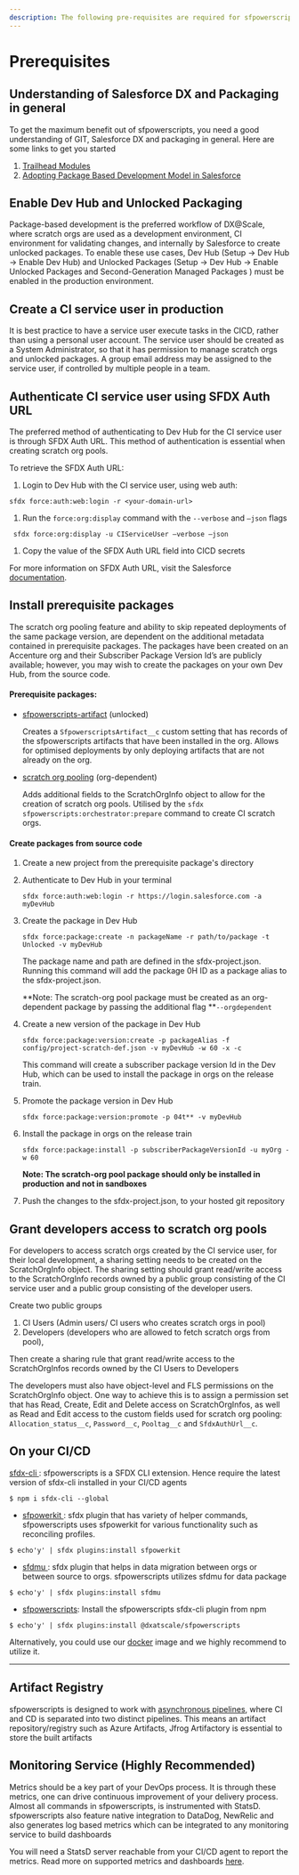 ```yaml
---
description: The following pre-requisites are required for sfpowerscripts to work
---
```


# Prerequisites

## **Understanding of Salesforce DX and Packaging in general**

To get the maximum benefit out of sfpowerscripts, you need a good understanding of GIT, Salesforce DX and packaging in general. Here are some links to get you started

1. [Trailhead Modules](https://trailhead.salesforce.com/en/users/azlam/trailmixes/salesforce-dx)  
2. [Adopting Package Based Development Model in Salesforce](https://www.linkedin.com/pulse/adopting-package-based-development-model-salesforce-azlam-abdulsalam/?trk=read_related_article-card_title)

## Enable Dev Hub and Unlocked Packaging

Package-based development is the preferred workflow of DX@Scale, where scratch orgs are used as a development environment, CI environment for validating changes, and internally by Salesforce to create unlocked packages. To enable these use cases,  Dev Hub (Setup -> Dev Hub -> Enable Dev Hub) and Unlocked Packages (Setup -> Dev Hub -> Enable Unlocked Packages and Second-Generation Managed Packages ) must be enabled in the production environment.

## Create a CI service user in production

It is best practice to have a service user execute tasks in the CICD, rather than using a personal user account. The service user should be created as a System Administrator, so that it has permission to manage scratch orgs and unlocked packages. A group email address may be assigned to the service user, if controlled by multiple people in a team. 

## Authenticate CI service user using SFDX Auth URL

The preferred method of authenticating to Dev Hub for the CI service user is through SFDX Auth URL. This method of authentication is essential when creating scratch org pools.

To retrieve the SFDX Auth URL:

1. Login to Dev Hub with the CI service user, using web auth:

```
sfdx force:auth:web:login -r <your-domain-url>
```

1. Run the `force:org:display` command with the `--verbose` and `–json` flags

```
 sfdx force:org:display -u CIServiceUser –verbose –json
```

1. Copy the value of the SFDX Auth URL field into CICD secrets

For more information on SFDX Auth URL, visit the Salesforce [documentation](https://developer.salesforce.com/docs/atlas.en-us.sfdx_cli_reference.meta/sfdx_cli_reference/cli_reference_auth_sfdxurl.htm).

## Install prerequisite packages

The scratch org pooling feature and ability to skip repeated deployments of the same package version, are dependent on the additional metadata contained in prerequisite packages. The packages have been created on an Accenture org and their Subscriber Package Version Id’s are publicly available; however, you may wish to create the packages on your own Dev Hub, from the source code.

#### Prerequisite packages:

*   [sfpowerscripts-artifact](https://github.com/Accenture/sfpowerscripts/tree/develop/prerequisites/sfpowerscripts-artifact) (unlocked)



    Creates a `SfpowerscriptsArtifact__c` custom setting that has records of the sfpowerscripts artifacts that have been installed in the org. Allows for optimised deployments by only deploying artifacts that are not already on the org.


*   [scratch org pooling](https://github.com/Accenture/sfpowerscripts/tree/develop/prerequisites/scratchorgpool) (org-dependent)



    Adds additional fields to the ScratchOrgInfo object to allow for the creation of scratch org pools. Utilised by the `sfdx sfpowerscripts:orchestrator:prepare` command to create CI scratch orgs. 

#### Create packages from source code

1. Create a new project from the prerequisite package's directory
2.  Authenticate to Dev Hub in your terminal

    `sfdx force:auth:web:login -r https://login.salesforce.com -a myDevHub`
3.  Create the package in Dev Hub

    `sfdx force:package:create -n packageName -r path/to/package -t Unlocked -v myDevHub`

    The package name and path are defined in the sfdx-project.json. Running this command will add the package 0H ID as a package alias to the sfdx-project.json.

    **Note: The scratch-org pool package must be created as an org-dependent package by passing the additional flag **`--orgdependent`
4.  Create a new version of the package in Dev Hub

    `sfdx force:package:version:create -p packageAlias -f config/project-scratch-def.json -v myDevHub -w 60 -x -c` 

    This command will create a subscriber package version Id in the Dev Hub, which can be used to install the package in orgs on the release train.
5.  Promote the package version in Dev Hub

    `sfdx force:package:version:promote -p 04t** -v myDevHub`
6.  Install the package in orgs on the release train

    `sfdx force:package:install -p subscriberPackageVersionId -u myOrg -w 60`

    **Note: The scratch-org pool package should only be installed in production and not in sandboxes**
7. Push the changes to the sfdx-project.json, to your hosted git repository

## Grant developers access to scratch org pools

For developers to access scratch orgs created by the CI service user, for their local development, a sharing setting needs to be created on the ScratchOrgInfo object. The sharing setting should grant read/write access to the ScratchOrgInfo records owned by a public group consisting of the CI service user and a public group consisting of the developer users.  

Create two public groups

1. CI Users (Admin users/ CI users who creates scratch orgs in pool)
2. Developers (developers who are allowed to fetch scratch orgs from pool), 

Then create a sharing rule that grant read/write access to the ScratchOrgInfos records owned by the CI Users to Developers

The developers must also have object-level and FLS permissions on the ScratchOrgInfo object. One way to achieve this is to assign a permission set that has Read, Create, Edit and Delete access on ScratchOrgInfos, as well as Read and Edit access to the custom fields used for scratch org pooling: `Allocation_status__c`, `Password__c`, `Pooltag__c` and `SfdxAuthUrl__c`.

## **On your CI/CD**

[sfdx-cli ](https://www.npmjs.com/package/sfdx-cli): sfpowerscripts is a SFDX CLI extension. Hence require the latest version of sfdx-cli installed in your CI/CD agents

```
$ npm i sfdx-cli --global
```

* [sfpowerkit ](https://github.com/accenture/sfpowerkit):  sfdx plugin that has variety of helper commands, sfpowerscripts uses sfpowerkit for various functionality such as reconciling profiles. 

```
$ echo'y' | sfdx plugins:install sfpowerkit
```

* [sfdmu ](https://github.com/forcedotcom/SFDX-Data-Move-Utility): sfdx plugin that helps in data migration between orgs or between source to orgs. sfpowerscripts utilizes sfdmu for data package

```
$ echo'y' | sfdx plugins:install sfdmu
```

* [sfpowerscripts](https://www.npmjs.com/package/@dxatscale/sfpowerscripts):  Install the sfpowerscripts sfdx-cli plugin from npm

```
$ echo'y' | sfdx plugins:install @dxatscale/sfpowerscripts
```

Alternatively, you could use our [docker](docker.md) image and we highly recommend to utilize it.

****

## **Artifact Registry**

sfpowerscripts is designed to work with [asynchronous pipelines](https://dxatscale.gitbook.io/sfpowerscripts/faq/orchestrator#is-there-a-pipeline-schematic-diagram-that-i-can-understand), where CI and CD is separated into two distinct pipelines. This means an artifact repository/registry such as Azure Artifacts, Jfrog Artifactory is essential to store the built artifacts

## **Monitoring Service (Highly Recommended)**

Metrics should be a key part of your DevOps process. It is through these metrics, one can drive continuous improvement of your delivery process. Almost all commands in sfpowerscripts, is instrumented with StatsD. sfpowerscripts also feature native integration to DataDog, NewRelic and also generates log based metrics which can be integrated to any monitoring service to build dashboards

You will need a StatsD server reachable from your CI/CD agent to report the metrics. Read more on supported metrics and dashboards [here](../faq/metrics-and-dashboards.md).
